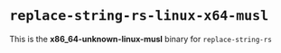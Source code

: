 # `replace-string-rs-linux-x64-musl`

This is the **x86_64-unknown-linux-musl** binary for `replace-string-rs`
